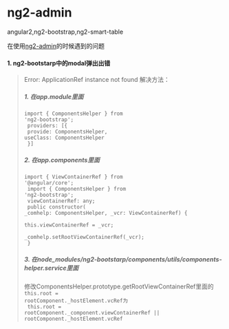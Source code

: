 # ng2-admin
angular2,ng2-bootstrap,ng2-smart-table

在使用[ng2-admin](https://akveo.github.io/ng2-admin/articles/001-getting-started/)的时候遇到的问题

#### 1.  ng2-bootstarp中的modal弹出出错

>Error: ApplicationRef instance not found
解决方法：
>##### 1.  在app.module里面
><code type="typescripts">import { ComponentsHelper } from 'ng2-bootstrap';<br/>
>providers: [{<br/>
>  provide: ComponentsHelper, useClass: ComponentsHelper<br/>
>}]</code>
>##### 2.  在app.components里面
><code type="typescripts">import { ViewContainerRef } from '@angular/core';<br/>
>import { ComponentsHelper } from 'ng2-bootstrap';<br/>
>viewContainerRef: any;<br/>
>public constructor( _comhelp: ComponentsHelper, _vcr: ViewContainerRef) {<br/>
>   this.viewContainerRef = _vcr;<br/>
>   _comhelp.setRootViewContainerRef(_vcr);<br/>
>}</code>
>##### 3.  在node_modules/ng2-bootstarp/components/utils/components-helper.service里面
>修改ComponentsHelper.prototype.getRootViewContainerRef里面的
><code type="typescripts">this.root = rootComponent._hostElement.vcRef为<br/>
>this.root = rootComponent._component.viewContainerRef || rootComponent._hostElement.vcRef</code>
